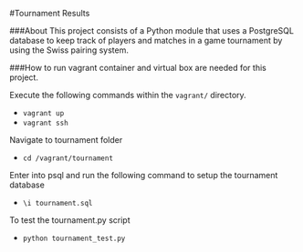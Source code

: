 #Tournament Results

###About
  This project consists of a Python module that uses a PostgreSQL database to keep track of players and matches in a game tournament by using the Swiss pairing system.

###How to run
  vagrant container and virtual box are needed for this project.

  Execute the following commands within the `vagrant/` directory.
  - `vagrant up`
  - `vagrant ssh`

  Navigate to tournament folder
  - `cd /vagrant/tournament`

  Enter into psql and run the following command to setup the tournament database
  - `\i tournament.sql`

  To test the tournament.py script
  - `python tournament_test.py`
